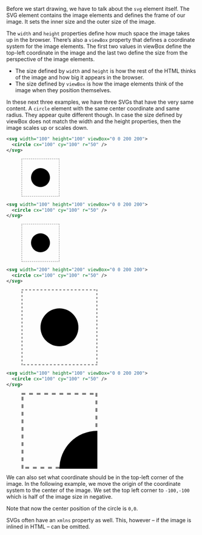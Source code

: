 Before we start drawing, we have to talk about the `svg` element itself. The SVG element contains the image elements and defines the frame of our image. It sets the inner size and the outer size of the image.

The `width` and `height` properties define how much space the image takes up in the browser. There’s also a `viewBox` property that defines a coordinate system for the image elements. The first two values in viewBox define the top-left coordinate in the image and the last two define the size from the perspective of the image elements.

- The size defined by `width` and `height` is how the rest of the HTML thinks of the image and how big it appears in the browser.
- The size defined by `viewBox` is how the image elements think of the image when they position themselves.

In these next three examples, we have three SVGs that have the very same content. A `circle` element with the same center coordinate and same radius. They appear quite different though. In case the size defined by viewBox does not match the width and the height properties, then the image scales up or scales down.

```svg
<svg width="100" height="100" viewBox="0 0 200 200">
  <circle cx="100" cy="100" r="50" />
</svg>
```

<figure>
<svg width="100" height="100" viewBox="0 0 200 200">
  <rect x="0" y="0" width="200" height="200" stroke="gray" stroke-width="5" stroke-dasharray="5,5" fill="none"/>
  <circle cx="100" cy="100" r="50" />
</svg>
</figure>

```svg
<svg width="100" height="100" viewBox="0 0 200 200">
  <circle cx="100" cy="100" r="50" />
</svg>
```

<figure>
<svg width="100" height="100" viewBox="0 0 200 200">
  <rect x="0" y="0" width="200" height="200" stroke="gray" stroke-width="5" stroke-dasharray="5,5" fill="none"/>
  <circle cx="100" cy="100" r="50" />
</svg>
</figure>

```svg
<svg width="200" height="200" viewBox="0 0 200 200">
  <circle cx="100" cy="100" r="50" />
</svg>
```

<figure>
<svg width="200" height="200" viewBox="0 0 200 200">
  <rect x="0" y="0" width="200" height="200" stroke="gray" stroke-width="5" stroke-dasharray="5,5" fill="none"/>
  <circle cx="100" cy="100" r="50" />
</svg>
</figure>

```svg
<svg width="100" height="100" viewBox="0 0 200 200">
  <circle cx="100" cy="100" r="50" />
</svg>
```

<figure>
<svg width="200" height="200" viewBox="0 0 100 100">
  <rect x="0" y="0" width="100" height="100" stroke="gray" stroke-width="5" stroke-dasharray="5,5" fill="none"/>
  <circle cx="100" cy="100" r="50" />
</svg>
</figure>

We can also set what coordinate should be in the top-left corner of the image. In the following example, we move the origin of the coordinate system to the center of the image. We set the top left corner to `-100,-100` which is half of the image size in negative.

Note that now the center position of the circle is `0,0`.

SVGs often have an `xmlns` property as well. This, however – if the image is inlined in HTML – can be omitted.